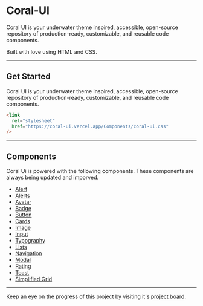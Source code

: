 # Coral-UI

Coral UI is your underwater theme inspired, accessible, open-source repository of production-ready, customizable, and reusable code components.

Built with love using HTML and CSS.

---

## Get Started

Coral UI is your underwater theme inspired, accessible, open-source repository of production-ready, customizable, and reusable code components.

```html
<link
  rel="stylesheet"
  href="https://coral-ui.vercel.app/Components/coral-ui.css"
/>
```

---

## Components

Coral Ui is powered with the following components. These components are always being updated and imporved.

<ul>
    <li><a href="https://coral-ui.vercel.app/docs.html#Alerts">Alert</a></li>
    <li><a href="https://coral-ui.vercel.app/docs.html#Alerts">Alerts</a></li>
    <li><a href="https://coral-ui.vercel.app/docs.html#Avatar">Avatar</a></li>
    <li><a href="https://coral-ui.vercel.app/docs.html#Badge">Badge</a></li>
    <li><a href="https://coral-ui.vercel.app/docs.html#Button">Button</a></li>
    <li><a href="https://coral-ui.vercel.app/docs.html#Cards">Cards</a></li>
    <li><a href="https://coral-ui.vercel.app/docs.html#Image">Image</a></li>
    <li><a href="https://coral-ui.vercel.app/docs.html#Input">Input</a></li>
    <li><a href="https://coral-ui.vercel.app/docs.html#Typography"> Typography</a></li>
    <li><a href="https://coral-ui.vercel.app/docs.html#Lists"> Lists</a></li>
    <li><a href="https://coral-ui.vercel.app/docs.html#Navigation"> Navigation </a></li>
    <li><a href="https://coral-ui.vercel.app/docs.html#Modal"> Modal </a></li>
    <li><a href="https://coral-ui.vercel.app/docs.html#Rating"> Rating </a></li>
    <li><a href="https://coral-ui.vercel.app/docs.html#Toast"> Toast </a></li>
    <li><a href="https://coral-ui.vercel.app/docs.html#Grid"> Simplified Grid </a></li>
</ul>

---

Keep an eye on the progress of this project by visiting it's [project board](https://github.com/Megha-Pathak/coral-ui/projects/1). 